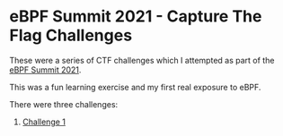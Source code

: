 # eBPF Summit 2021 - Capture The Flag Challenges

These were a series of CTF challenges which I attempted as part of the [eBPF Summit 2021](https://ebpf.io/summit-2021/).

This was a fun learning exercise and my first real exposure to eBPF.

There were three challenges:
1. [Challenge 1](challenge-1/README.md)
